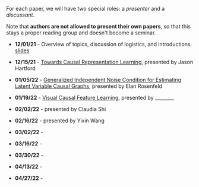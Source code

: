 For each paper, we will have two special roles: a *presenter* and a *discussant*.

Note that **authors are not allowed to present their own papers**, so that this stays a proper reading group and doesn't become a seminar.

* **12/01/21** - Overview of topics, discussion of logistics, and introductions. [slides](slides/causal-rep-learning-reading-group.pdf)

* **12/15/21** - [Towards Causal Representation Learning](https://arxiv.org/abs/2102.11107), presented by Jason Hartford

* **01/05/22** - [Generalized Independent Noise Condition for Estimating Latent Variable Causal Graphs](https://proceedings.neurips.cc/paper/2020/file/aa475604668730af60a0a87cc92604da-Paper.pdf), presented by Elan Rosenfeld

* **01/19/22** - [Visual Causal Feature Learning](https://arxiv.org/pdf/1412.2309.pdf), presented by ________

* **02/02/22** - presented by Claudia Shi

* **02/16/22** - presented by Yixin Wang

* **03/02/22** - 

* **03/16/22** - 

* **03/30/22** - 

* **04/13/22** - 

* **04/27/22** -
